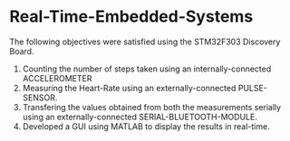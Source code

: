 # Real-Time-Embedded-Systems

The following objectives were satisfied using the STM32F303 Discovery Board.

1. Counting the number of steps taken using an internally-connected ACCELEROMETER 
2. Measuring the Heart-Rate using an externally-connected PULSE-SENSOR.
3. Transfering the values obtained from both the measurements serially using an externally-connected SERIAL-BLUETOOTH-MODULE.   
4. Developed a GUI using MATLAB to display the results in real-time.
